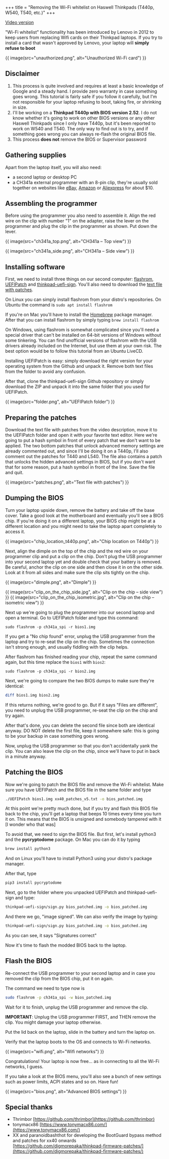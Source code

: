+++
title = "Removing the Wi-Fi whitelist on Haswell Thinkpads (T440p, W540, T540, etc.)"
+++

[Video version](https://www.youtube.com/watch?v=ce7kqUEccUM)

"Wi-Fi whitelist" functionality has been introduced by Lenovo in 2012 to keep users from replacing Wifi cards on their Thinkpad laptops. If you try to install a card that wasn't approved by Lenovo, your laptop will **simply refuse to boot**


{{ image(src="unauthorized.png", alt="Unauthorized Wi-Fi card") }}

## Disclaimer
1. This process is quite involved and requires at least a basic knowledge of Google and a steady hand. I provide zero warranty in case something goes wrong. This tutorial is fairly safe if you follow it carefully, but I'm not responsible for your laptop refusing to boot, taking fire, or shrinking in size.
2. I'll be working on a **Thinkpad T440p with BIOS version 2.52**. I do not know whether it's going to work on other BIOS versions or any other Haswell Thinkpads since I only have T440p, but it's been reported to work on W540 and T540. The only way to find out is to try, and if something goes wrong you can always re-flash the original BIOS file.
3. This process **does not** remove the BIOS or Supervisor password

## Gathering supplies
Apart from the laptop itself, you will also need:

- a second laptop or desktop PC
- a CH341a external programmer with an 8-pin clip, they're usually sold together on websites like [eBay](https://www.ebay.com/itm/EEPROM-BIOS-USB-Programmer-CH341A-SOIC8-Clip-1-8V-Adapter-SOIC8-Adapter/264715247642?hash=item3da242201a:g:JlYAAOSwpSlekDy~), [Amazon](https://www.amazon.com/Organizer-Socket-Adpter-Programmer-CH341A/dp/B07R5LPTYM/ref=sr_1_1?dchild=1&keywords=ch341a&qid=1592406898&sr=8-1) or [Aliexpress](https://www.aliexpress.com/item/32793476447.html?spm=a2g0o.productlist.0.0.2b689f58oUwIIz&algo_pvid=7552baef-b508-474c-be4a-4d317c72faac&algo_expid=7552baef-b508-474c-be4a-4d317c72faac-0&btsid=0b0a187915924069316147306e79d4&ws_ab_test=searchweb0_0,searchweb201602_,searchweb201603_) for about $10.

## Assembling the programmer
Before using the programmer you also need to assemble it. Align the red wire on the clip with number "1" on the adapter, raise the lever on the programmer and plug the clip in the programmer as shown. Put down the lever.

{{ image(src="ch341a_top.png", alt="CH341a – Top view") }}

{{ image(src="ch341a_side.png", alt="CH341a – Side view") }}

## Installing software

First, we need to install three things on our second computer: [flashrom](https://flashrom.org/Flashrom), [UEFIPatch](https://github.com/LongSoft/UEFITool/releases) and [thinkpad-uefi-sign](https://github.com/thrimbor/thinkpad-uefi-sign). You'll also need to download the [text file with patches](https://pastebin.com/TZYnnmY8).

On Linux you can simply install flashrom from your distro's repositories. On Ubuntu the command is `sudo apt install flashrom`

If you're on Mac you'll have to install the [Homebrew](https://brew.sh/) package manager. After that you can install flashrom by simply typing `brew install flashrom`

On Windows, using flashrom is somewhat complicated since you'll need a special driver that can't be installed on 64-bit versions of Windows without some tinkering. You can find unofficial versions of flashrom with the USB drivers already included on the Internet, but use them at your own risk. The best option would be to follow this tutorial from an Ubuntu LiveCD.

Installing UEFIPatch is easy: simply download the right version for your operating system from the Github and unpack it. Remove both text files from the folder to avoid any confusion.

After that, clone the thinkpad-uefi-sign Github repository or simply download the ZIP and unpack it into the same folder that you used for UEFIPatch.

{{ image(src="folder.png", alt="UEFIPatch folder") }}

## Preparing the patches
Download the text file with patches from the video description, move it to the UEFIPatch folder and open it with your favorite text editor. Here we're going to put a hash symbol in front of every patch that we don't want to be applied. The two bottom patches that unlock advanced memory settings are already commented out, and since I'll be doing it on a T440p, I'll also comment out the patches for T440 and L540. The file also contains a patch that unlocks the hidden advanced settings in BIOS, but if you don't want that for some reason, put a hash symbol in front of the line. Save the file and quit.

{{ image(src="patches.png", alt="Text file with patches") }}

## Dumping the BIOS

Turn your laptop upside down, remove the battery and take off the base cover. Take a good look at the motherboard and eventually you'll see a BIOS chip. If you're doing it on a different laptop, your BIOS chip might be at a different location and you might need to take the laptop apart completely to access it.

{{ image(src="chip_location_t440p.png", alt="Chip location on T440p") }}

Next, align the dimple on the top of the chip and the red wire on your programmer clip and put a clip on the chip. Don't plug the USB programmer into your second laptop yet and double check that your battery is removed. Be careful, anchor the clip on one side and then close it in on the other side. Look at it from all sides and make sure the clip sits tightly on the chip.

{{ image(src="dimple.png", alt="Dimple") }}

{{ image(src="clip_on_the_chip_side.jpg", alt="Clip on the chip – side view") }}
{{ image(src="clip_on_the_chip_isometric.jpg", alt="Clip on the chip – isometric view") }}


Next up we're going to plug the programmer into our second laptop and open a terminal. Go to UEFIPatch folder and type this command:
```
sudo flashrom -p ch341a_spi -r bios1.img
```
If you get a "No chip found" error, unplug the USB programmer from the laptop and try to re-seat the clip on the chip. Sometimes the connection isn't strong enough, and usually fiddling with the clip helps.

After flashrom has finished reading your chip, repeat the same command again, but this time replace the `bios1` with `bios2`:

```
sudo flashrom -p ch341a_spi -r bios2.img
```

Next, we're going to compare the two BIOS dumps to make sure they're identical:

```bash
diff bios1.img bios2.img
```

If this returns nothing, we're good to go. But if it says "Files are different", you need to unplug the USB programmer, re-seat the clip on the chip and try again.

After that's done, you can delete the second file since both  are identical anyway. DO NOT delete the first file, keep it somewhere safe: this is going to be your backup in case something goes wrong.

Now, unplug the USB programmer so that you don't accidentally yank the clip. You can also leave the clip on the chip, since we'll have to put in back in a minute anyway.

## Patching the BIOS

Now we're going to patch the BIOS file and remove the Wi-Fi whitelist. Make sure you have UEFIPatch and the BIOS file in the same folder and type

```bash
./UEFIPatch bios1.img xx40_patches_v5.txt -o bios_patched.img
```

At this point we're pretty much done, but if you try and flash this BIOS file back to the chip, you'll get a laptop that beeps 10 times every time you turn it on. This means that the BIOS is unsigned and somebody tampered with it [I wonder who that was]

To avoid that, we need to sign the BIOS file. But first, let's install python3 and the **pycryptodome** package. On Mac you can do it by typing

```bash
brew install python3
```

And on Linux you'll have to install Python3 using your distro's package manager.

After that, type

```bash
pip3 install pycryptodome
```

Next, go to the folder where you unpacked UEFIPatch and thinkpad-uefi-sign and type:

```bash
thinkpad-uefi-sign/sign.py bios_patched.img -o bios_patched.img
```

And there we go, "image signed". We can also verify the image by typing:

```bash
thinkpad-uefi-sign/sign.py bios_patched.img -o bios_patched.img
```

As you can see, it says "Signatures correct"

Now it's time to flash the modded BIOS back to the laptop.

## Flash the BIOS

Re-connect the USB programmer to your second laptop and in case you removed the clip from the BIOS chip, put it on again.

The command we need to type now is

```bash
sudo flashrom -p ch341a_spi -w bios_patched.img
```

Wait for it to finish, unplug the USB programmer and remove the clip.

**IMPORTANT**: Unplug the USB programmer FIRST, and THEN remove the clip. You might damage your laptop otherwise.

Put the lid back on the laptop, slide in the battery and turn the laptop on.

Verify that the laptop boots to the OS and connects to Wi-Fi networks.

{{ image(src="wifi.png", alt="Wifi networks") }}

Congratulations! Your laptop is now free... as in connecting to all the Wi-Fi networks, I guess.

If you take a look at the BIOS menu, you'll also see a bunch of new settings such as power limits, ACPI states and so on. Have fun!


{{ image(src="bios.png", alt="Advanced BIOS settings") }}

## Special thanks
* Thrimbor [https://github.com/thrimbor](https://github.com/thrimbor)
* tonymacx86 [https://www.tonymacx86.com/](https://www.tonymacx86.com/)
* XX and paranoidbashthot for developing the BootGuard bypass method and patches for xx40 onwards [https://github.com/digmorepaka/thinkpad-firmware-patches/](https://github.com/digmorepaka/thinkpad-firmware-patches/)

